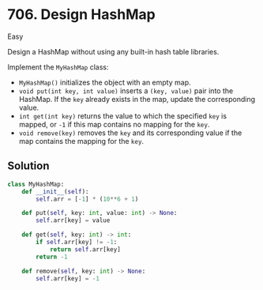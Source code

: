 # 706. Design HashMap

Easy

Design a HashMap without using any built-in hash table libraries.

Implement the `MyHashMap` class:

- `MyHashMap()` initializes the object with an empty map.
- `void put(int key, int value)` inserts a `(key, value)` pair into the HashMap.
  If the `key` already exists in the map, update the corresponding value.
- `int get(int key)` returns the value to which the specified `key` is mapped,
  or `-1` if this map contains no mapping for the `key`.
- `void remove(key)` removes the `key` and its corresponding value if the map
  contains the mapping for the `key`.

## Solution

```python
class MyHashMap:
    def __init__(self):
        self.arr = [-1] * (10**6 + 1)

    def put(self, key: int, value: int) -> None:
        self.arr[key] = value

    def get(self, key: int) -> int:
        if self.arr[key] != -1:
            return self.arr[key]
        return -1

    def remove(self, key: int) -> None:
        self.arr[key] = -1
```
